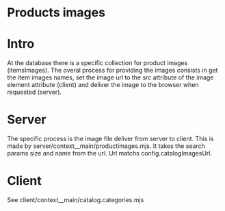 Products images
===============

# Intro

At the database there is a specific collection for product images (itemsImages). The overal process for providing the images consists in get the item images names, set the image url to the src attribute of the image element attribute (client) and deliver the image to the browser when requested (server).

# Server

The specific process is the image file deliver from server to client. This is made by server/context__main/productimages.mjs. It takes the search params size and name from the url. Url matchs config.catalogImagesUrl.

# Client

See client/context__main/catalog.categories.mjs